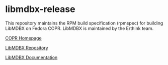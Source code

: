 # libmdbx-release

This repository maintains the RPM build specification (rpmspec) for building
LibMDBX on Fedora COPR. LibMDBX is maintained by the Erthink team.

[COPR Homepage](https://copr.fedorainfracloud.org/coprs/kwetlesen/libmdbx/)

[LibMDBX Repository](https://github.com/erthink/libmdbx)

[LibMDBX Documentation](https://erthink.github.io/libmdbx/)
